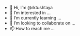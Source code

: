 - 👋 Hi, I’m @rktushtaya
- 👀 I’m interested in ...
- 🌱 I’m currently learning ...
- 💞️ I’m looking to collaborate on ...
- 📫 How to reach me ...

<!---
rktushtaya/rktushtaya is a ✨ special ✨ repository because its `README.md` (this file) appears on your GitHub profile.
You can click the Preview link to take a look at your changes.
--->
